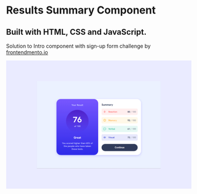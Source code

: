 # Results Summary Component

## Built with HTML, CSS and JavaScript.

Solution to Intro component with sign-up form challenge by [frontendmento.io](https://www.frontendmentor.io/challenges/results-summary-component-CE_K6s0maV)

![preview image](/assets/images/preview.jpg)
